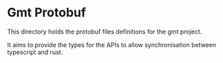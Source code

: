 # Gmt Protobuf

This directory holds the protobuf files definitions for the gmt project.

It aims to provide the types for the APIs to allow synchronisation between typescript and rust.